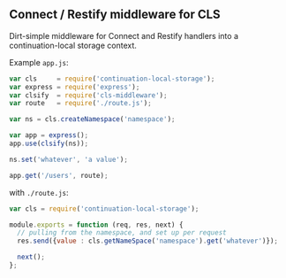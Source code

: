 ## Connect / Restify middleware for CLS

Dirt-simple middleware for Connect and Restify handlers into a
continuation-local storage context.

Example `app.js`:

```js
var cls     = require('continuation-local-storage');
var express = require('express');
var clsify  = require('cls-middleware');
var route   = require('./route.js');

var ns = cls.createNamespace('namespace');

var app = express();
app.use(clsify(ns));

ns.set('whatever', 'a value');

app.get('/users', route);
```

with `./route.js`:

```js
var cls = require('continuation-local-storage');

module.exports = function (req, res, next) {
  // pulling from the namespace, and set up per request
  res.send({value : cls.getNameSpace('namespace').get('whatever')});

  next();
};
```
